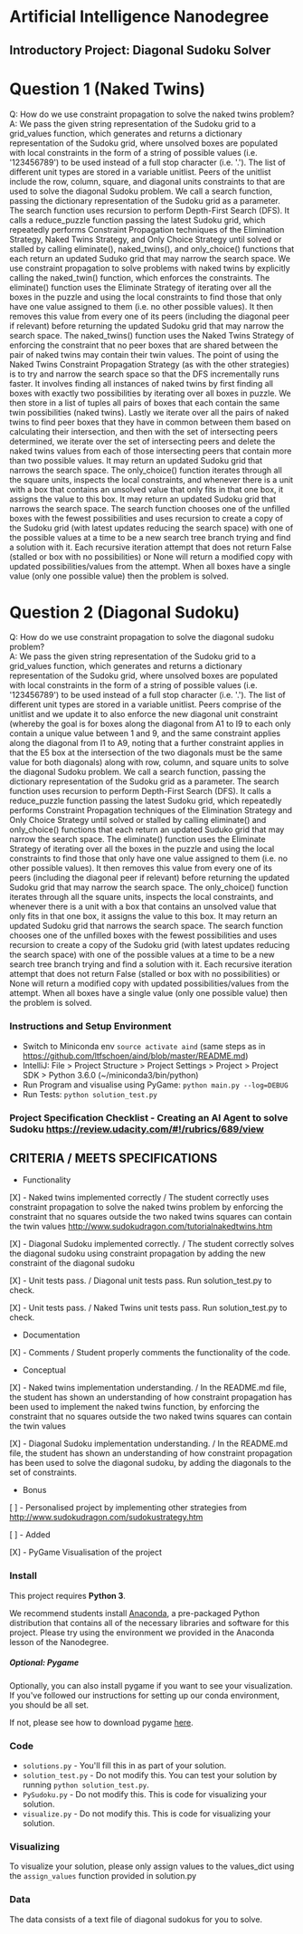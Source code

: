 # Artificial Intelligence Nanodegree
## Introductory Project: Diagonal Sudoku Solver

# Question 1 (Naked Twins)
Q: How do we use constraint propagation to solve the naked twins problem?  
A: We pass the given string representation of the Sudoku grid to a grid_values function,
which generates and returns a dictionary representation of the Sudoku grid, where
unsolved boxes are populated with local constraints in the form of a string of possible values
(i.e. '123456789') to be used instead of a full stop character (i.e. '.').
The list of different unit types are stored in a variable unitlist. Peers of the unitlist
include the row, column, square, and diagonal units constraints to that are used to solve
the diagonal Sudoku problem. We call a search function, passing the dictionary representation of the Sudoku
grid as a parameter. The search function uses recursion to perform Depth-First Search (DFS). It calls
a reduce_puzzle function passing the latest Sudoku grid, which repeatedly performs Constraint Propagation
techniques of the Elimination Strategy, Naked Twins Strategy, and Only Choice Strategy until solved or stalled by calling
eliminate(), naked_twins(), and only_choice() functions that each return an updated Suduko grid that may narrow the search space.
We use constraint propagation to solve problems with naked twins
by explicitly calling the naked_twin() function, which enforces the constraints.
The eliminate() function uses the Eliminate Strategy of iterating
over all the boxes in the puzzle and using the local constraints to find those that only have one
value assigned to them (i.e. no other possible values). It then removes this value from every one of
its peers (including the diagonal peer if relevant) before returning the updated Sudoku grid that may narrow the search space.
The naked_twins() function uses the Naked Twins Strategy of enforcing the constraint that no peer boxes
that are shared between the pair of naked twins may contain their twin values. The point of using the Naked Twins
Constraint Propagation Strategy (as with the other strategies) is to try and narrow the search space so that
the DFS incrementally runs faster. It involves finding all instances of naked twins by first finding all boxes with
exactly two possibilities by iterating over all boxes in puzzle. We then store in a list of tuples all pairs of boxes
that each contain the same twin possibilities (naked twins). Lastly we iterate over all the pairs of naked twins to
find peer boxes that they have in common between them based on calculating their intersection, and then with the set of
intersecting peers determined, we iterate over the set of intersecting peers and delete the naked twins values from each
of those intersecting peers that contain more than two possible values. It may return an updated Sudoku grid that narrows the search space.
The only_choice() function iterates through all the square units, inspects the local constraints,
and whenever there is a unit with a box that contains an unsolved value that only fits in that one box,
it assigns the value to this box. It may return an updated Sudoku grid that narrows the search space.
The search function chooses one of the unfilled boxes with the fewest possibilities
and uses recursion to create a copy of the Sudoku grid (with latest updates reducing the search space)
with one of the possible values at a time to be a new search tree branch trying and find a solution with it.
Each recursive iteration attempt that does not return False (stalled or box with no possibilities) or None will
return a modified copy with updated possibilities/values from the attempt.
When all boxes have a single value (only one possible value) then the problem is solved.

# Question 2 (Diagonal Sudoku)
Q: How do we use constraint propagation to solve the diagonal sudoku problem?  
A: We pass the given string representation of the Sudoku grid to a grid_values function,
which generates and returns a dictionary representation of the Sudoku grid, where
unsolved boxes are populated with local constraints in the form of a string of possible values
(i.e. '123456789') to be used instead of a full stop character (i.e. '.').
The list of different unit types are stored in a variable unitlist. Peers comprise of the unitlist
and we update it to also enforce the new diagonal unit constraint (whereby the goal is for boxes along the diagonal
from A1 to I9 to each only contain a unique value between 1 and 9, and the same constraint applies
along the diagonal from I1 to A9, noting that a further constraint applies in that the E5 box at the
intersection of the two diagonals must be the same value for both diagonals) along with row, column, and square units to solve
the diagonal Sudoku problem. We call a search function, passing the dictionary representation of the Sudoku
grid as a parameter. The search function uses recursion to perform Depth-First Search (DFS). It calls
a reduce_puzzle function passing the latest Sudoku grid, which repeatedly performs Constraint Propagation
techniques of the Elimination Strategy and Only Choice Strategy until solved or stalled by calling
eliminate() and only_choice() functions that each return an updated Suduko grid that may narrow the search space.
The eliminate() function uses the Eliminate Strategy of iterating
over all the boxes in the puzzle and using the local constraints to find those that only have one
value assigned to them (i.e. no other possible values). It then removes this value from every one of
its peers (including the diagonal peer if relevant) before returning the updated Sudoku grid that may narrow the search space.
The only_choice() function iterates through all the square units, inspects the local constraints,
and whenever there is a unit with a box that contains an unsolved value that only fits in that one box,
it assigns the value to this box. It may return an updated Sudoku grid that narrows the search space.
The search function chooses one of the unfilled boxes with the fewest possibilities
and uses recursion to create a copy of the Sudoku grid (with latest updates reducing the search space)
with one of the possible values at a time to be a new search tree branch trying and find a solution with it.
Each recursive iteration attempt that does not return False (stalled or box with no possibilities) or None will
return a modified copy with updated possibilities/values from the attempt.
When all boxes have a single value (only one possible value) then the problem is solved.

### Instructions and Setup Environment
* Switch to Miniconda env `source activate aind` (same steps as in https://github.com/ltfschoen/aind/blob/master/README.md)
* IntelliJ: File > Project Structure > Project Settings > Project > Project SDK > Python 3.6.0 (~/miniconda3/bin/python)
* Run Program and visualise using PyGame: `python main.py --log=DEBUG`
* Run Tests: `python solution_test.py`

### Project Specification Checklist - Creating an AI Agent to solve Sudoku https://review.udacity.com/#!/rubrics/689/view

## CRITERIA / MEETS SPECIFICATIONS

* Functionality

[X] - Naked twins implemented correctly / The student correctly uses constraint propagation to solve the
naked twins problem by enforcing the constraint that no squares outside the two naked twins squares can
contain the twin values http://www.sudokudragon.com/tutorialnakedtwins.htm

[X] - Diagonal Sudoku implemented correctly. / The student correctly solves the diagonal sudoku using
constraint propagation by adding the new constraint of the diagonal sudoku

[X] - Unit tests pass. / Diagonal unit tests pass. Run solution_test.py to check.

[X] - Unit tests pass. / Naked Twins unit tests pass. Run solution_test.py to check.

* Documentation

[X] - Comments / Student properly comments the functionality of the code.

* Conceptual

[X] - Naked twins implementation understanding. / In the README.md file, the student has shown an
understanding of how constraint propagation has been used to implement the naked twins function,
by enforcing the constraint that no squares outside the two naked twins squares can contain the twin values

[X] - Diagonal Sudoku implementation understanding. / In the README.md file, the student has shown an
understanding of how constraint propagation has been used to solve the diagonal sudoku, by adding the
diagonals to the set of constraints.

* Bonus

[ ] - Personalised project by implementing other strategies from http://www.sudokudragon.com/sudokustrategy.htm

[ ] - Added 

[X] - PyGame Visualisation of the project

### Install

This project requires **Python 3**.

We recommend students install [Anaconda](https://www.continuum.io/downloads), a pre-packaged Python distribution that contains all of the necessary libraries and software for this project. 
Please try using the environment we provided in the Anaconda lesson of the Nanodegree.

##### Optional: Pygame

Optionally, you can also install pygame if you want to see your visualization. If you've followed our instructions for setting up our conda environment, you should be all set.

If not, please see how to download pygame [here](http://www.pygame.org/download.shtml).

### Code

* `solutions.py` - You'll fill this in as part of your solution.
* `solution_test.py` - Do not modify this. You can test your solution by running `python solution_test.py`.
* `PySudoku.py` - Do not modify this. This is code for visualizing your solution.
* `visualize.py` - Do not modify this. This is code for visualizing your solution.

### Visualizing

To visualize your solution, please only assign values to the values_dict using the ```assign_values``` function provided in solution.py

### Data

The data consists of a text file of diagonal sudokus for you to solve.